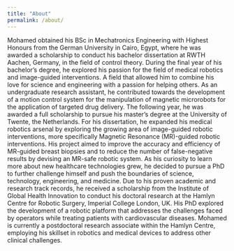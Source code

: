 ```yaml
---
title: "About"
permalink: /about/
---
```


<p>Mohamed obtained his BSc in Mechatronics Engineering with Highest Honours from the German University in Cairo, Egypt, where he was awarded a scholarship to conduct his bachelor dissertation at RWTH Aachen, Germany, in the field of control theory. During the final year of his bachelor’s degree, he explored his passion for the field of medical robotics and image-guided interventions. A field that allowed him to combine his love for science and engineering with a passion for helping others. As an undergraduate research assistant, he contributed towards the development of a motion control system for the manipulation of magnetic microrobots for the application of targeted drug delivery. The following year, he was awarded a full scholarship to pursue his master’s degree at the University of Twente, the Netherlands. For his dissertation, he expanded his medical robotics arsenal by exploring the growing area of image-guided robotic interventions, more specifically Magnetic Resonance (MR)-guided robotic interventions. His project aimed to improve the accuracy and efficiency of MR-guided breast biopsies and to reduce the number of false-negative results by devising an MR-safe robotic system. As his curiosity to learn more about new healthcare technologies grew, he decided to pursue a PhD to further challenge himself and push the boundaries of science, technology, engineering, and medicine. Due to his proven academic and research track records, he received a scholarship from the Institute of Global Health Innovation to conduct his doctoral research at the Hamlyn Centre for Robotic Surgery, Imperial College London, UK. His PhD explored the development of a robotic platform that addresses the challenges faced by operators while treating patients with cardiovascular diseases. Mohamed is currently a postdoctoral research associate within the Hamlyn Centre, employing his skillset in robotics and medical devices to address other clinical challenges.</p>
